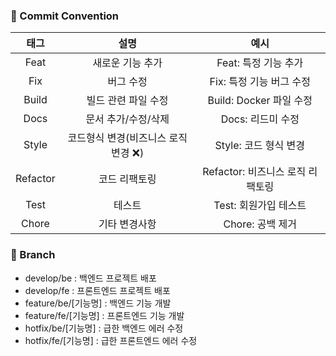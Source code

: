 ### 🔑 Commit Convention 
|태그|설명|예시|
|:--:|:--:|:--:|
|Feat|새로운 기능 추가|Feat: 특정 기능 추가|
|Fix|버그 수정|Fix: 특정 기능 버그 수정|
|Build|빌드 관련 파일 수정|Build: Docker 파일 수정|
|Docs|문서 추가/수정/삭제|Docs: 리드미 수정|
|Style|코드형식 변경(비즈니스 로직 변경 ❌)|Style: 코드 형식 변경|
|Refactor|코드 리팩토링|Refactor: 비즈니스 로직 리팩토링|
|Test|테스트|Test: 회원가입 테스트|
|Chore|기타 변경사항|Chore: 공백 제거|

### 🔑 Branch
- develop/be : 백엔드 프로젝트 배포<br>
- develop/fe  : 프론트엔드 프로젝트 배포<br>
- feature/be/[기능명] : 백엔드 기능 개발
- feature/fe/[기능명] : 프론트엔드 기능 개발
- hotfix/be/[기능명] : 급한 백엔드 에러 수정<br>
- hotfix/fe/[기능명] : 급한 프론트엔드 에러 수정<br>
